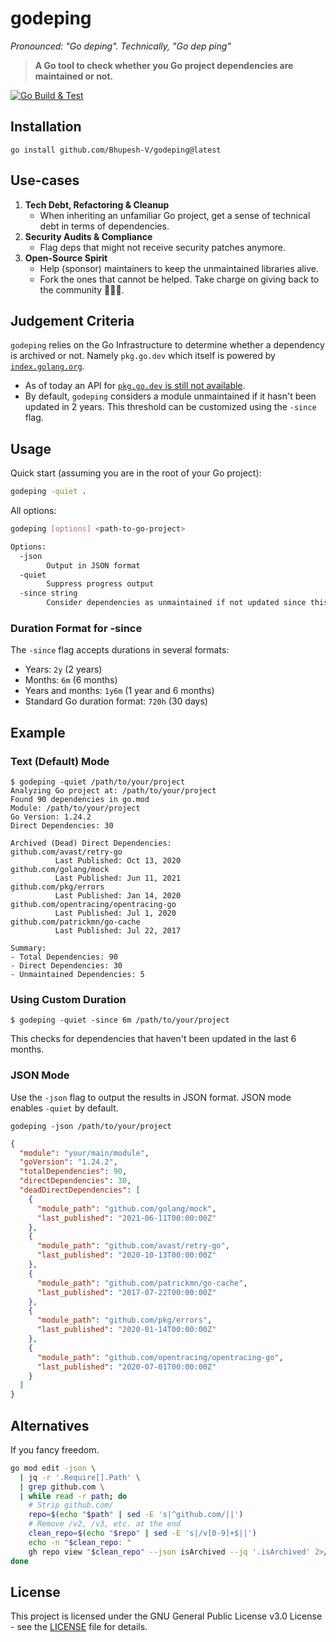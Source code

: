 # godeping

_Pronounced: "Go deping". Technically, "Go dep ping"_

> **A Go tool to check whether you Go project dependencies are maintained or not.**

[![Go Build & Test](https://github.com/Bhupesh-V/godeping/actions/workflows/main.yml/badge.svg?branch=main)](https://github.com/Bhupesh-V/godeping/actions/workflows/main.yml)

## Installation

```
go install github.com/Bhupesh-V/godeping@latest
```

## Use-cases

1. **Tech Debt, Refactoring & Cleanup**
   - When inheriting an unfamiliar Go project, get a sense of technical debt in terms of dependencies.
2. **Security Audits & Compliance**
   - Flag deps that might not receive security patches anymore.
3. **Open-Source Spirit**
   - Help (sponsor) maintainers to keep the unmaintained libraries alive.
   - Fork the ones that cannot be helped. Take charge on giving back to the community 🏃🏼‍♂️.

## Judgement Criteria

`godeping` relies on the Go Infrastructure to determine whether a dependency is archived or not. Namely `pkg.go.dev` which itself is powered by [`index.golang.org`](https://index.golang.org/).

- As of today an API for [`pkg.go.dev` is still not available](https://github.com/golang/go/issues/36785).
- By default, `godeping` considers a module unmaintained if it hasn't been updated in 2 years. This threshold can be customized using the `-since` flag.

## Usage

Quick start (assuming you are in the root of your Go project):

```bash
godeping -quiet .
```

All options:

```bash
godeping [options] <path-to-go-project>

Options:
  -json
        Output in JSON format
  -quiet
        Suppress progress output
  -since string
        Consider dependencies as unmaintained if not updated since this duration (e.g. 1y, 6m, 2y3m) (default "2y")
```

### Duration Format for -since

The `-since` flag accepts durations in several formats:

- Years: `2y` (2 years)
- Months: `6m` (6 months)
- Years and months: `1y6m` (1 year and 6 months)
- Standard Go duration format: `720h` (30 days)

## Example

### Text (Default) Mode

```
$ godeping -quiet /path/to/your/project
Analyzing Go project at: /path/to/your/project
Found 90 dependencies in go.mod
Module: /path/to/your/project
Go Version: 1.24.2
Direct Dependencies: 30

Archived (Dead) Direct Dependencies:
github.com/avast/retry-go
          Last Published: Oct 13, 2020
github.com/golang/mock
          Last Published: Jun 11, 2021
github.com/pkg/errors
          Last Published: Jan 14, 2020
github.com/opentracing/opentracing-go
          Last Published: Jul 1, 2020
github.com/patrickmn/go-cache
          Last Published: Jul 22, 2017

Summary:
- Total Dependencies: 90
- Direct Dependencies: 30
- Unmaintained Dependencies: 5
```

### Using Custom Duration

```
$ godeping -quiet -since 6m /path/to/your/project
```

This checks for dependencies that haven't been updated in the last 6 months.

### JSON Mode

Use the `-json` flag to output the results in JSON format. JSON mode enables `-quiet` by default.

```
godeping -json /path/to/your/project
```

```json
{
  "module": "your/main/module",
  "goVersion": "1.24.2",
  "totalDependencies": 90,
  "directDependencies": 30,
  "deadDirectDependencies": [
    {
      "module_path": "github.com/golang/mock",
      "last_published": "2021-06-11T00:00:00Z"
    },
    {
      "module_path": "github.com/avast/retry-go",
      "last_published": "2020-10-13T00:00:00Z"
    },
    {
      "module_path": "github.com/patrickmn/go-cache",
      "last_published": "2017-07-22T00:00:00Z"
    },
    {
      "module_path": "github.com/pkg/errors",
      "last_published": "2020-01-14T00:00:00Z"
    },
    {
      "module_path": "github.com/opentracing/opentracing-go",
      "last_published": "2020-07-01T00:00:00Z"
    }
  ]
}
```

## Alternatives

If you fancy freedom.

```bash
go mod edit -json \
  | jq -r '.Require[].Path' \
  | grep github.com \
  | while read -r path; do
    # Strip github.com/
    repo=$(echo "$path" | sed -E 's|^github.com/||')
    # Remove /v2, /v3, etc. at the end
    clean_repo=$(echo "$repo" | sed -E 's|/v[0-9]+$||')
    echo -n "$clean_repo: "
    gh repo view "$clean_repo" --json isArchived --jq '.isArchived' 2>/dev/null || echo "not found"
done
```

## License

This project is licensed under the GNU General Public License v3.0 License - see the [LICENSE](LICENSE) file for details.
